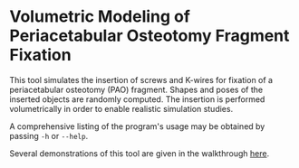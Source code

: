 # Volumetric Modeling of Periacetabular Osteotomy Fragment Fixation
This tool simulates the insertion of screws and K-wires for fixation of a periacetabular osteotomy (PAO) fragment.
Shapes and poses of the inserted objects are randomly computed.
The insertion is performed volumetrically in order to enable realistic simulation studies.

A comprehensive listing of the program's usage may be obtained by passing `-h` or `--help`.

Several demonstrations of this tool are given in the walkthrough [here](https://github.com/rg2/jhmr-v2/wiki/Walkthrough%3A-Volumetric-Modeling-of-Screws-and-Wires-for-PAO).
